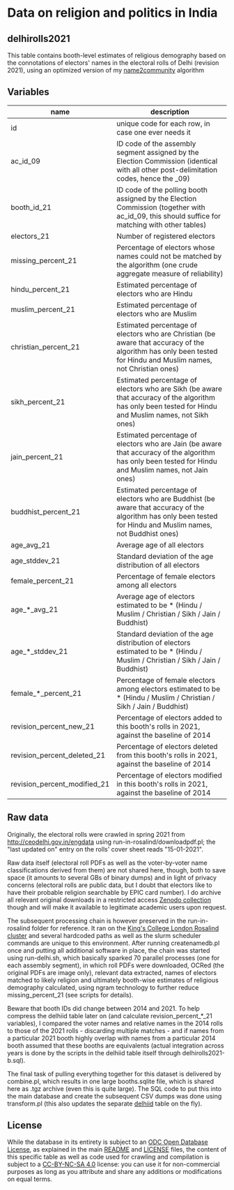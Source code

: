 # Data on religion and politics in India 

## delhirolls2021

This table contains booth-level estimates of religious demography based on the connotations of electors' names in the electoral rolls of Delhi (revision 2021), using an optimized version of my [name2community](https://github.com/raphael-susewind/name2community) algorithm

## Variables

name | description
--- | ---
id | unique code for each row, in case one ever needs it
ac_id_09 | ID code of the assembly segment assigned by the Election Commission (identical with all other post-delimitation codes, hence the _09)
booth_id_21 | ID code of the polling booth assigned by the Election Commission (together with ac_id_09, this should suffice for matching with other tables)
electors_21 | Number of registered electors
missing_percent_21 | Percentage of electors whose names could not be matched by the algorithm (one crude aggregate measure of reliability)
hindu_percent_21 | Estimated percentage of electors who are Hindu
muslim_percent_21 | Estimated percentage of electors who are Muslim
christian_percent_21 | Estimated percentage of electors who are Christian (be aware that accuracy of the algorithm has only been tested for Hindu and Muslim names, not Christian ones)
sikh_percent_21 | Estimated percentage of electors who are Sikh (be aware that accuracy of the algorithm has only been tested for Hindu and Muslim names, not Sikh ones)
jain_percent_21 | Estimated percentage of electors who are Jain (be aware that accuracy of the algorithm has only been tested for Hindu and Muslim names, not Jain ones)
buddhist_percent_21 | Estimated percentage of electors who are Buddhist (be aware that accuracy of the algorithm has only been tested for Hindu and Muslim names, not Buddhist ones)
age_avg_21 | Average age of all electors
age_stddev_21 | Standard deviation of the age distribution of all electors
female_percent_21 | Percentage of female electors among all electors
age_*_avg_21 | Average age of electors estimated to be * (Hindu / Muslim / Christian / Sikh / Jain / Buddhist)
age_*_stddev_21 | Standard deviation of the age distribution of electors  estimated to be * (Hindu / Muslim / Christian / Sikh / Jain / Buddhist)
female_*_percent_21 | Percentage of female electors among electors estimated to be * (Hindu / Muslim / Christian / Sikh / Jain / Buddhist)
revision_percent_new_21 | Percentage of electors added to this booth's rolls in 2021, against the baseline of 2014
revision_percent_deleted_21 | Percentage of electors deleted from this booth's rolls in 2021, against the baseline of 2014
revision_percent_modified_21 | Percentage of electors modified in this booth's rolls in 2021, against the baseline of 2014

## Raw data

Originally, the electoral rolls were crawled in spring 2021 from http://ceodelhi.gov.in/engdata using run-in-rosalind/downloadpdf.pl; the "last updated on" entry on the rolls' cover sheet reads "15-01-2021".

Raw data itself (electoral roll PDFs as well as the voter-by-voter name classifications derived from them) are not shared here, though, both to save space (it amounts to several GBs of binary dumps) and in light of privacy concerns (electoral rolls are public data, but I doubt that electors like to have their probable religion searchable by EPIC card number). I do archive all relevant original downloads in a restricted access [Zenodo collection](https://zenodo.org/communities/india-religion-politics-raw) though and will make it available to legitimate academic users upon request.

The subsequent processing chain is however preserved in the run-in-rosalind folder for reference. It ran on the [King's College London Rosalind cluster](https://rosalind.kcl.ac.uk) and several hardcoded paths as well as the slurm scheduler commands are unique to this environment. After running createnamedb.pl once and putting all additional software in place, the chain was started using run-delhi.sh, which basically sparked 70 parallel processes (one for each assembly segment), in which roll PDFs were downloaded, OCRed (the original PDFs are image only), relevant data extracted, names of electors matched to likely religion and ultimately booth-wise estimates of religious demography calculated, using ngram technology to further reduce missing_percent_21 (see scripts for details). 

Beware that booth IDs did change between 2014 and 2021. To help compress the delhiid table later on (and calculate revision_percent_*_21 variables), I compared the voter names and relative names in the 2014 rolls to those of the 2021 rolls - discarding multiple matches - and if names from a particular 2021 booth highly overlap with names from a particular 2014 booth assumed that these booths are equivalents (actual integration across years is done by the scripts in the delhiid table itself through delhirolls2021-b.sql).


The final task of pulling everything together for this dataset is delivered by combine.pl, which results in one large booths.sqlite file, which is shared here as .tgz archive (even this is quite large). The SQL code to put this into the main database and create the subsequent CSV dumps was done using transform.pl (this also updates the separate [delhiid](https://github.com/raphael-susewind/india-religion-politics/tree/master/delhiid) table on the fly).

## License

While the database in its entirety is subject to an [ODC Open Database License](http://opendatacommons.org/licenses/odbl/), as explained in the main [README](https://github.com/raphael-susewind/india-religion-politics/blob/master/README.md) and [LICENSE](https://github.com/raphael-susewind/india-religion-politics/blob/master/LICENSE.md) files, the content of this specific table as well as code used for crawling and compilation is subject to a [CC-BY-NC-SA 4.0](https://creativecommons.org/licenses/by-nc-sa/4.0/) license: you can use it for non-commercial purposes as long as you attribute and share any additions or modifications on equal terms. 
